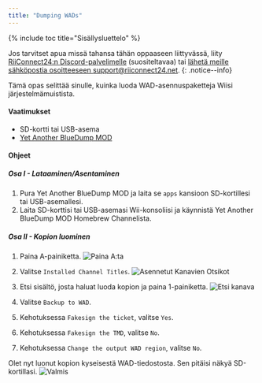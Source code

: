 ```yaml
---
title: "Dumping WADs"
---
```


{% include toc title="Sisällysluettelo" %}

Jos tarvitset apua missä tahansa tähän oppaaseen liittyvässä, liity [RiiConnect24:n Discord-palvelimelle](https://discord.gg/rc24) (suositeltavaa) tai [ lähetä meille sähköpostia osoitteeseen support@riiconnect24.net](mailto:support@riiconnect24.net).
{: .notice--info}

Tämä opas selittää sinulle, kuinka luoda WAD-asennuspaketteja Wiisi järjestelmämuistista.

#### Vaatimukset
* SD-kortti tai USB-asema
* [Yet Another BlueDump MOD](/assets/files/YABDM.zip)

#### Ohjeet
##### Osa I - Lataaminen/Asentaminen

1. Pura Yet Another BlueDump MOD ja laita se `apps` kansioon SD-kortillesi tai USB-asemallesi.
2. Laita SD-korttisi tai USB-asemasi Wii-konsoliisi ja käynnistä Yet Another BlueDump MOD Homebrew Channelista.

##### Osa II - Kopion luominen
1. Paina A-painiketta. ![Paina A:ta](/images/DumpWADS/2.png)

2. Valitse `Installed Channel Titles`. ![Asennetut Kanavien Otsikot](/images/DumpWADS/3.png)

3. Etsi sisältö, josta haluat luoda kopion ja paina 1-painiketta. ![Etsi kanava](/images/DumpWADS/4.png)

4. Valitse `Backup to WAD`.
5. Kehotuksessa `Fakesign the ticket`, valitse `Yes`.
6. Kehotuksessa `Fakesign the TMD`, valitse `No`.
7. Kehotuksessa `Change the output WAD region`, valitse `No`.

Olet nyt luonut kopion kyseisestä WAD-tiedostosta. Sen pitäisi näkyä SD-kortillasi. ![Valmis](/images/DumpWADS/5.png)
